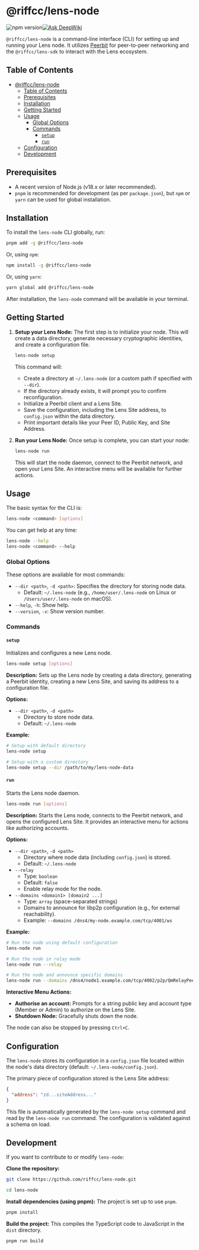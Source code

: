 # @riffcc/lens-node

![npm version](https://img.shields.io/npm/v/@riffcc/lens-node)[![Ask DeepWiki](https://deepwiki.com/badge.svg)](https://deepwiki.com/riffcc/lens-node)
<!-- ![license](https://img.shields.io/npm/l/@riffcc/lens-node) -->

`@riffcc/lens-node` is a command-line interface (CLI) for setting up and running your Lens node. It utilizes [Peerbit](https://peerbit.org/) for peer-to-peer networking and the `@riffcc/lens-sdk` to interact with the Lens ecosystem.

## Table of Contents

- [@riffcc/lens-node](#riffcclens-node)
  - [Table of Contents](#table-of-contents)
  - [Prerequisites](#prerequisites)
  - [Installation](#installation)
  - [Getting Started](#getting-started)
  - [Usage](#usage)
    - [Global Options](#global-options)
    - [Commands](#commands)
      - [`setup`](#setup)
      - [`run`](#run)
  - [Configuration](#configuration)
  - [Development](#development)

## Prerequisites

- A recent version of Node.js (v18.x or later recommended).
- `pnpm` is recommended for development (as per `package.json`), but `npm` or `yarn` can be used for global installation.

## Installation

To install the `lens-node` CLI globally, run:

```bash
pnpm add -g @riffcc/lens-node
```

Or, using `npm`:

```bash
npm install -g @riffcc/lens-node
```

Or, using `yarn`:

```bash
yarn global add @riffcc/lens-node
```

After installation, the `lens-node` command will be available in your terminal.

## Getting Started

1. **Setup your Lens Node:**
    The first step is to initialize your node. This will create a data directory, generate necessary cryptographic identities, and create a configuration file.

    ```bash
    lens-node setup
    ```

    This command will:
    * Create a directory at `~/.lens-node` (or a custom path if specified with `--dir`).
    * If the directory already exists, it will prompt you to confirm reconfiguration.
    * Initialize a Peerbit client and a Lens Site.
    * Save the configuration, including the Lens Site address, to `config.json` within the data directory.
    * Print important details like your Peer ID, Public Key, and Site Address.

2. **Run your Lens Node:**
    Once setup is complete, you can start your node:

    ```bash
    lens-node run
    ```

    This will start the node daemon, connect to the Peerbit network, and open your Lens Site. An interactive menu will be available for further actions.

## Usage

The basic syntax for the CLI is:

```bash
lens-node <command> [options]
```

You can get help at any time:

```bash
lens-node --help
lens-node <command> --help
```

### Global Options

These options are available for most commands:

* `--dir <path>`, `-d <path>`: Specifies the directory for storing node data.
  * Default: `~/.lens-node` (e.g., `/home/user/.lens-node` on Linux or `/Users/user/.lens-node` on macOS).
* `--help`, `-h`: Show help.
* `--version`, `-v`: Show version number.

### Commands

#### `setup`

Initializes and configures a new Lens node.

```bash
lens-node setup [options]
```

**Description:**
Sets up the Lens node by creating a data directory, generating a Peerbit identity, creating a new Lens Site, and saving its address to a configuration file.

**Options:**

* `--dir <path>`, `-d <path>`
  * Directory to store node data.
  * Default: `~/.lens-node`

**Example:**

```bash
# Setup with default directory
lens-node setup

# Setup with a custom directory
lens-node setup --dir /path/to/my/lens-node-data
```

#### `run`

Starts the Lens node daemon.

```bash
lens-node run [options]
```

**Description:**
Starts the Lens node, connects to the Peerbit network, and opens the configured Lens Site. It provides an interactive menu for actions like authorizing accounts.

**Options:**

* `--dir <path>`, `-d <path>`
  * Directory where node data (including `config.json`) is stored.
  * Default: `~/.lens-node`
* `--relay`
  * Type: `boolean`
  * Default: `false`
  * Enable relay mode for the node.
* `--domains <domain1> [domain2 ...]`
  * Type: `array` (space-separated strings)
  * Domains to announce for libp2p configuration (e.g., for external reachability).
  * Example: `--domains /dns4/my-node.example.com/tcp/4001/ws`

**Example:**

```bash
# Run the node using default configuration
lens-node run

# Run the node in relay mode
lens-node run --relay

# Run the node and announce specific domains
lens-node run --domains /dns4/node1.example.com/tcp/4002/p2p/QmRelayPeerId /ip4/123.45.67.89/tcp/9000
```

**Interactive Menu Actions:**

* **Authorise an account:** Prompts for a string public key and account type (Member or Admin) to authorize on the Lens Site.
* **Shutdown Node:** Gracefully shuts down the node.

The node can also be stopped by pressing `Ctrl+C`.

## Configuration

The `lens-node` stores its configuration in a `config.json` file located within the node's data directory (default: `~/.lens-node/config.json`).

The primary piece of configuration stored is the Lens Site address:

```json
{
  "address": "zd...siteAddress..."
}
```

This file is automatically generated by the `lens-node setup` command and read by the `lens-node run` command. The configuration is validated against a schema on load.

## Development

If you want to contribute to or modify `lens-node`:

**Clone the repository:**

```bash
git clone https://github.com/riffcc/lens-node.git

cd lens-node
```

**Install dependencies (using pnpm):**
The project is set up to use `pnpm`.

```bash
pnpm install
```

**Build the project:**
This compiles the TypeScript code to JavaScript in the `dist` directory.

```bash
pnpm run build
```
